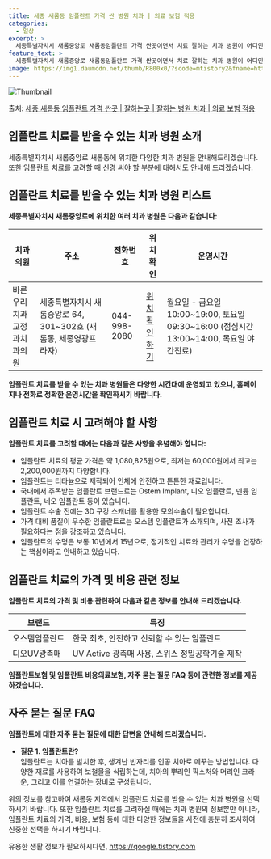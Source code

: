 ```yaml
---
title: 세종 새롬동 임플란트 가격 싼 병원 치과 | 의료 보험 적용
categories:
  - 일상
excerpt: >
  세종특별자치시 새롬중앙로 새롬동임플란트 가격 싼곳이면서 치료 잘하는 치과 병원이 어디인지 알아보도록 하겠습니다. 세종특별자치시 새롬중앙로 새롬동에 위치한 바른우리치과교정과치과의원 새롬숲치과의원 새온치과의원 세종탑치과의원 심치과의원 엔연세감동치과의원 제이와이치과의원 순서대로 안내 드리며, 임플란트 치료시 신경써야 할 부분 또한 같이 공유 드리겠습니다.2024년 임플란트 가격 살펴보기 👈 클릭임플란트 평균 가격바른우리치과교정과치과의원표 내에 있는 전화 번호를 클릭 하시면 바른우리치과교정과치과의원로 바로 전화 연결 됩니다.분류주소전화번호치과의원세종특별자치시 새롬중앙로 64, 301~302호 (새롬동, 세종영광프라자)📞044-998-2080로 전화하기바른우리치과교정과치과의원 위치 확인하기 ..
feature_text: >
  세종특별자치시 새롬중앙로 새롬동임플란트 가격 싼곳이면서 치료 잘하는 치과 병원이 어디인지 알아보도록 하겠습니다. 세종특별자치시 새롬중앙로 새롬동에 위치한 바른우리치과교정과치과의원 새롬숲치과의원 새온치과의원 세종탑치과의원 심치과의원 엔연세감동치과의원 제이와이치과의원 순서대로 안내 드리며, 임플란트 치료시 신경써야 할 부분 또한 같이 공유 드리겠습니다.2024년 임플란트 가격 살펴보기 👈 클릭임플란트 평균 가격바른우리치과교정과치과의원표 내에 있는 전화 번호를 클릭 하시면 바른우리치과교정과치과의원로 바로 전화 연결 됩니다.분류주소전화번호치과의원세종특별자치시 새롬중앙로 64, 301~302호 (새롬동, 세종영광프라자)📞044-998-2080로 전화하기바른우리치과교정과치과의원 위치 확인하기 ..
image: https://img1.daumcdn.net/thumb/R800x0/?scode=mtistory2&fname=https%3A%2F%2Fblog.kakaocdn.net%2Fdn%2FcEBebH%2FbtsGZZys4MR%2FvagSEsW5bkUsP697Kx9DAk%2Fimg.webp
---
```


![Thumbnail](https://img1.daumcdn.net/thumb/R800x0/?scode=mtistory2&fname=https%3A%2F%2Fblog.kakaocdn.net%2Fdn%2FcEBebH%2FbtsGZZys4MR%2FvagSEsW5bkUsP697Kx9DAk%2Fimg.webp)

<p>출처: <a href="https://qoogle.tistory.com/6871" rel="dofollow">세종 새롬동 임플란트 가격 싼곳 | 잘하는곳 | 잘하는 병원 치과 | 의료 보험 적용</a> </p>

## 임플란트 치료를 받을 수 있는 치과 병원 소개

세종특별자치시 새롬중앙로 새롬동에 위치한 다양한 치과 병원을 안내해드리겠습니다. 또한 임플란트 치료를 고려할 때 신경 써야 할 부분에
대해서도 안내해 드리겠습니다.

## 임플란트 치료를 받을 수 있는 치과 병원 리스트

**세종특별자치시 새롬중앙로에 위치한 여러 치과 병원은 다음과 같습니다:**

**치과의원** | **주소** | **전화번호** | **위치 확인** | **운영시간**  
---|---|---|---|---  
바른우리치과교정과치과의원 | 세종특별자치시 새롬중앙로 64, 301~302호 (새롬동, 세종영광프라자) | 044-998-2080 | [위치 확인하기](https://barunuriclinic.modoo.at/) | 월요일 - 금요일 10:00~19:00, 토요일 09:30~16:00 (점심시간 13:00~14:00, 목요일 야간진료)  
  
**임플란트 치료를 받을 수 있는 치과 병원들은 다양한 시간대에 운영되고 있으니, 홈페이지나 전화로 정확한 운영시간을 확인하시기
바랍니다.**

## 임플란트 치료 시 고려해야 할 사항

**임플란트 치료를 고려할 때에는 다음과 같은 사항을 유념해야 합니다:**

  * 임플란트 치료의 평균 가격은 약 1,080,825원으로, 최저는 60,000원에서 최고는 2,200,000원까지 다양합니다.
  * 임플란트는 티타늄으로 제작되어 인체에 안전하고 튼튼한 재료입니다.
  * 국내에서 주목받는 임플란트 브랜드로는 Ostem Implant, 디오 임플란트, 덴튬 임플란트, 네오 임플란트 등이 있습니다.
  * 임플란트 수술 전에는 3D 구강 스캐너를 활용한 모의수술이 필요합니다.
  * 가격 대비 품질이 우수한 임플란트로는 오스템 임플란트가 소개되며, 사전 조사가 필요하다는 점을 강조하고 있습니다.
  * 임플란트의 수명은 보통 10년에서 15년으로, 정기적인 치료와 관리가 수명을 연장하는 핵심이라고 안내하고 있습니다.

## 임플란트 치료의 가격 및 비용 관련 정보

**임플란트 치료의 가격 및 비용 관련하여 다음과 같은 정보를 안내해 드리겠습니다.**

**브랜드** | **특징**  
---|---  
오스템임플란트 | 한국 최초, 안전하고 신뢰할 수 있는 임플란트  
디오UV광촉매 | UV Active 광촉매 사용, 스위스 정밀공학기술 제작  
  
**임플란트보험 및 임플란트 비용의료보험, 자주 묻는 질문 FAQ 등에 관련한 정보를 제공하겠습니다.**

## 자주 묻는 질문 FAQ

**임플란트에 대한 자주 묻는 질문에 대한 답변을 안내해 드리겠습니다.**

  * **질문 1. 임플란트란?**  
임플란트는 치아를 발치한 후, 생겨난 빈자리를 인공 치아로 메꾸는 방법입니다. 다양한 재료를 사용하여 보철물을 식립하는데, 치아의 뿌리인
픽스처와 머리인 크라운, 그리고 이를 연결하는 장비로 구성됩니다.

위의 정보를 참고하여 새롬동 지역에서 임플란트 치료를 받을 수 있는 치과 병원을 선택하시기 바랍니다. 또한 임플란트 치료를 고려하실 때에는
치과 병원의 정보뿐만 아니라, 임플란트 치료의 가격, 비용, 보험 등에 대한 다양한 정보들을 사전에 충분히 조사하여 신중한 선택을 하시기
바랍니다.

 

유용한 생활 정보가 필요하시다면, <a href="https://qoogle.tistory.com" rel="dofollow">https://qoogle.tistory.com</a>


